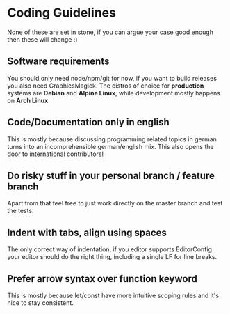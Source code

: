 # Coding Guidelines
None of these are set in stone, if you can argue your case good enough then
these will change :)

## Software requirements
You should only need node/npm/git for now, if you want to build releases you also need
GraphicsMagick. The distros of choice for **production** systems are **Debian** and **Alpine Linux**, while development mostly happens on **Arch Linux**.

## Code/Documentation only in english
This is mostly because discussing programming related topics in german turns
into an incomprehensible german/english mix.
This also opens the door to international contributors!

## Do risky stuff in your personal branch / feature branch
Apart from that feel free to just work directly on the master branch and test the tests.

## Indent with tabs, align using spaces
The only correct way of indentation, if you editor supports EditorConfig
your editor should do the right thing, including a single LF for line breaks.

## Prefer arrow syntax over function keyword
This is mostly because let/const have more intuitive scoping rules and it's nice to stay consistent.

